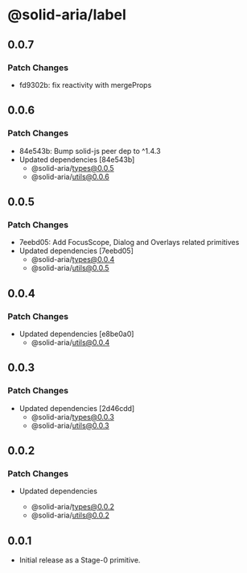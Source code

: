 # @solid-aria/label

## 0.0.7

### Patch Changes

- fd9302b: fix reactivity with mergeProps

## 0.0.6

### Patch Changes

- 84e543b: Bump solid-js peer dep to ^1.4.3
- Updated dependencies [84e543b]
  - @solid-aria/types@0.0.5
  - @solid-aria/utils@0.0.6

## 0.0.5

### Patch Changes

- 7eebd05: Add FocusScope, Dialog and Overlays related primitives
- Updated dependencies [7eebd05]
  - @solid-aria/types@0.0.4
  - @solid-aria/utils@0.0.5

## 0.0.4

### Patch Changes

- Updated dependencies [e8be0a0]
  - @solid-aria/utils@0.0.4

## 0.0.3

### Patch Changes

- Updated dependencies [2d46cdd]
  - @solid-aria/types@0.0.3
  - @solid-aria/utils@0.0.3

## 0.0.2

### Patch Changes

- Updated dependencies

  - @solid-aria/types@0.0.2
  - @solid-aria/utils@0.0.2

## 0.0.1

- Initial release as a Stage-0 primitive.
